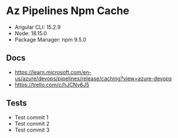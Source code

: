 # Az Pipelines Npm Cache

- Angular CLI: 15.2.9
- Node: 18.15.0
- Package Manager: npm 9.5.0

## Docs

- https://learn.microsoft.com/en-us/azure/devops/pipelines/release/caching?view=azure-devops
- https://trello.com/c/hJCNy6J5

## Tests

- Test commit 1
- Test commit 2
- Test commit 3
